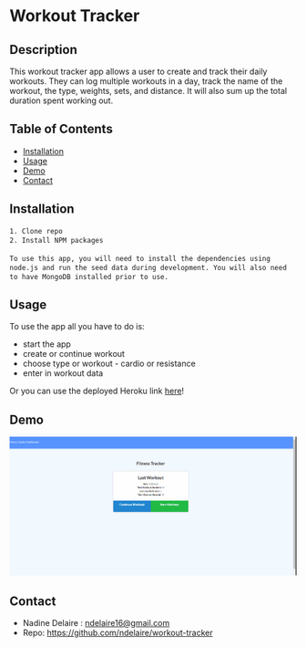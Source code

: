# Workout Tracker

## Description

This workout tracker app allows a user to create and track their daily workouts. They can log multiple workouts in a day, track the name of the workout, the type, weights, sets, and distance. It will also sum up the total duration spent working out. 


## Table of Contents

 * [Installation](#installation)
  * [Usage](#usage)
  * [Demo](#demo)
  * [Contact](#contact)

  ## Installation 
    1. Clone repo
    2. Install NPM packages
    
    To use this app, you will need to install the dependencies using node.js and run the seed data during development. You will also need to have MongoDB installed prior to use. 

## Usage

To use the app all you have to do is: 
* start the app
* create or continue workout
* choose type or workout - cardio or resistance
* enter in workout data

Or you can use the deployed Heroku link [here](https://workout-tracker-nd.herokuapp.com/)!

## Demo

![Workout Tracker Demo](workout_tracker.gif)


## Contact

* Nadine Delaire :  ndelaire16@gmail.com
* Repo: https://github.com/ndelaire/workout-tracker
